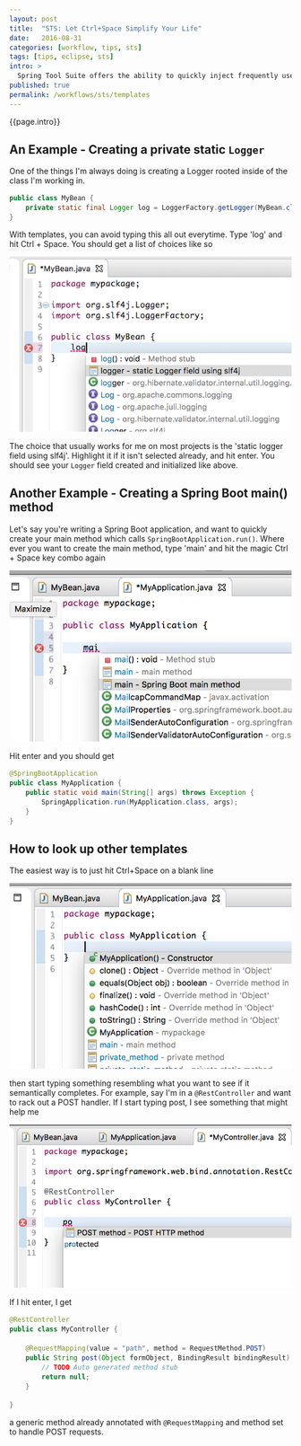 ```yaml
---
layout: post
title:  "STS: Let Ctrl+Space Simplify Your Life"
date:   2016-08-31
categories: [workflow, tips, sts]
tags: [tips, eclipse, sts]
intro: >
  Spring Tool Suite offers the ability to quickly inject frequently used snippets into your code. The pattern is basically: type the first few letters of what you're trying to do, hit ```Ctrl+Space```, and what you want magically appears. We discuss a few of the built in patterns STS offers, how to look up others, and how to create your own.
published: true
permalink: /workflows/sts/templates
---
```

{{page.intro}}

## An Example - Creating a private static ```Logger```

One of the things I'm always doing is creating a Logger rooted inside of the class I'm working in.

```java
public class MyBean {
	private static final Logger log = LoggerFactory.getLogger(MyBean.class);
}
```

With templates, you can avoid typing this all out everytime. Type 'log' and hit Ctrl + Space. You should get a list of choices like so

![log code template in sts](/images/log-code-template.png)

The choice that usually works for me on most projects is the 'static logger field using slf4j'. Highlight it if it isn't selected already, and hit enter. You should see your ```Logger``` field created and initialized like above.

## Another Example - Creating a Spring Boot main() method

Let's say you're writing a Spring Boot application, and want to quickly create your main method which calls ```SpringBootApplication.run()```. Where ever you want to create the main method, type 'main' and hit the magic Ctrl + Space key combo again

![main code template in sts](/images/main-code-template.png)

Hit enter and you should get

```java
@SpringBootApplication
public class MyApplication {
	public static void main(String[] args) throws Exception {
		SpringApplication.run(MyApplication.class, args);
	}
}
```

## How to look up other templates

The easiest way is to just hit Ctrl+Space on a blank line

![showing all code templates](/images/all-code-templates.png)

then start typing something resembling what you want to see if it semantically completes. For example, say I'm in a ```@RestController``` and want to rack out a POST handler. If I start typing post, I see something that might help me

![post code template](/images/post-code-template.png)

If I hit enter, I get

```java
@RestController
public class MyController {

	@RequestMapping(value = "path", method = RequestMethod.POST)
	public String post(Object formObject, BindingResult bindingResult) {
		// TODO Auto generated method stub
		return null;
	}

}
```

a generic method already annotated with ```@RequestMapping``` and method set to handle POST requests.
